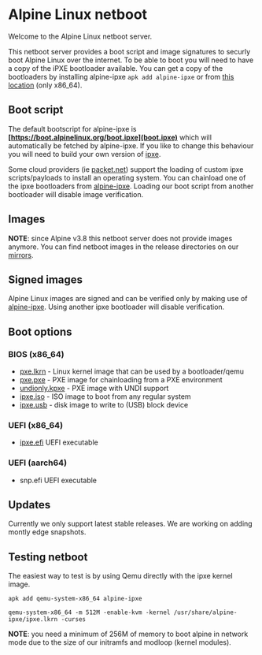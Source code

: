 # Alpine Linux netboot

Welcome to the Alpine Linux netboot server.

This netboot server provides a boot script and image signatures to securly boot
Alpine Linux over the internet. To be able to boot you will need to have a copy
of the iPXE bootloader available. You can get a copy of the bootloaders by
installing alpine-ipxe `apk add alpine-ipxe` or from [this location](alpine-ipxe)
(only x86_64).

## Boot script

The default bootscript for alpine-ipxe is
**[https://boot.alpinelinux.org/boot.ipxe](boot.ipxe)** which will automatically
be fetched by alpine-ipxe. If you like to change this behaviour you will need to
build your own version of [ipxe](https://ipxe.org).

Some cloud providers (ie [packet.net](https://help.packet.net/technical/infrastructure/custom-ipxe))
support the loading of custom ipxe scripts/payloads to install an operating
system. You can chainload one of the ipxe bootloaders from [alpine-ipxe](alpine-ipxe).
Loading our boot script from another bootloader will disable image verification.

## Images

**NOTE**: since Alpine v3.8 this netboot server does not provide images anymore.
You can find netboot images in the release directories on our [mirrors](https://mirrors.alpinelinux.org).

## Signed images

Alpine Linux images are signed and can be verified only by making use of
[alpine-ipxe](alpine-ipxe). Using another ipxe bootloader will disable verification.

## Boot options

### BIOS (x86_64)

* [pxe.lkrn](alpine-ipxe/x86_64/ipxe.lkrn) - Linux kernel image that can be used by a bootloader/qemu
* [pxe.pxe](alpine-ipxe/x86_64/ipxe.pxe) - PXE image for chainloading from a PXE environment
* [undionly.kpxe](alpine-ipxe/x86_64/undionly.kpxe) - PXE image with UNDI support
* [ipxe.iso](alpine-ipxe/x86_64/ipxe.iso) - ISO image to boot from any regular system
* [ipxe.usb](alpine-ipxe/x86_64/ipxe.usb) - disk image to write to (USB) block device

### UEFI (x86_64)

* [ipxe.efi](alpine-ipxe/x86_64/ipxe.efi) UEFI executable

### UEFI (aarch64)

* snp.efi UEFI executable

## Updates

Currently we only support latest stable releases. We are working on adding montly
edge snapshots.

## Testing netboot

The easiest way to test is by using Qemu directly with the ipxe kernel image.

`apk add qemu-system-x86_64 alpine-ipxe`

`qemu-system-x86_64 -m 512M -enable-kvm -kernel /usr/share/alpine-ipxe/ipxe.lkrn -curses`

**NOTE**: you need a minimum of 256M of memory to boot alpine in network mode
due to the size of our initramfs and modloop (kernel modules).

